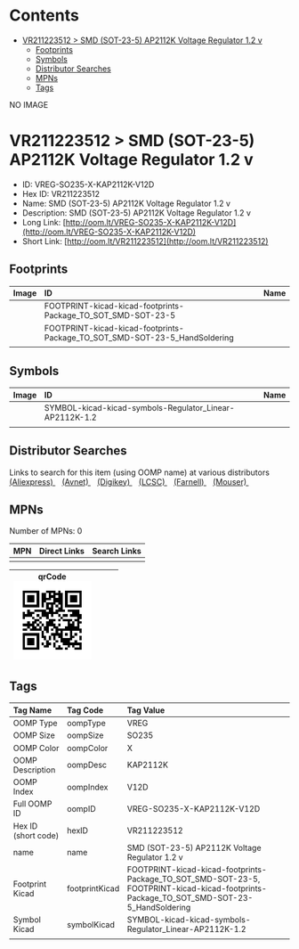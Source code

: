 



Contents
========

* [VR211223512 > SMD (SOT-23-5) AP2112K Voltage Regulator 1.2 v](#vr211223512--smd-sot-23-5-ap2112k-voltage-regulator-12-v)
	* [Footprints](#footprints)
	* [Symbols](#symbols)
	* [Distributor Searches](#distributor-searches)
	* [MPNs](#mpns)
	* [Tags](#tags)
  
NO IMAGE  
# VR211223512 > SMD (SOT-23-5) AP2112K Voltage Regulator 1.2 v

- ID: VREG-SO235-X-KAP2112K-V12D
- Hex ID: VR211223512
- Name: SMD (SOT-23-5) AP2112K Voltage Regulator 1.2 v
- Description: SMD (SOT-23-5) AP2112K Voltage Regulator 1.2 v
- Long Link: [http://oom.lt/VREG-SO235-X-KAP2112K-V12D](http://oom.lt/VREG-SO235-X-KAP2112K-V12D)
- Short Link: [http://oom.lt/VR211223512](http://oom.lt/VR211223512)

## Footprints
  

|Image|ID|Name|
| :--- | :--- | :--- |
||FOOTPRINT-kicad-kicad-footprints-Package_TO_SOT_SMD-SOT-23-5||
||FOOTPRINT-kicad-kicad-footprints-Package_TO_SOT_SMD-SOT-23-5_HandSoldering||
||||

## Symbols
  

|Image|ID|Name|
| :--- | :--- | :--- |
|![]()|SYMBOL-kicad-kicad-symbols-Regulator_Linear-AP2112K-1.2||
||||

## Distributor Searches
  
Links to search for this item (using OOMP name) at various distributors  
[(Aliexpress) ](https://www.aliexpress.com/wholesale?SearchText=1117SMD+SOT-23-5+AP2112K+Voltage+Regulator+1.2+v)&nbsp;&nbsp;&nbsp;[(Avnet) ](https://www.avnet.com/shop/us/search/SMD+SOT-23-5+AP2112K+Voltage+Regulator+1.2+v)&nbsp;&nbsp;&nbsp;[(Digikey) ](https://www.digikey.co.uk/en/products/result?s=SMD+SOT-23-5+AP2112K+Voltage+Regulator+1.2+v)&nbsp;&nbsp;&nbsp;[(LCSC) ](https://www.lcsc.com/search?q=SMD+SOT-23-5+AP2112K+Voltage+Regulator+1.2+v)&nbsp;&nbsp;&nbsp;[(Farnell) ](https://uk.farnell.com/search?st=SMD+SOT-23-5+AP2112K+Voltage+Regulator+1.2+v)&nbsp;&nbsp;&nbsp;[(Mouser) ](https://www.mouser.com/c/?q=SMD+SOT-23-5+AP2112K+Voltage+Regulator+1.2+v)&nbsp;&nbsp;&nbsp;
## MPNs
  
Number of MPNs: 0  

|MPN|Direct Links|Search Links|
| :--- | :--- | :--- |
||||
  

|qrCode<br>[![](https://raw.githubusercontent.com/oomlout/oomlout_OOMP_parts_V2/main/VREG/SO235/X/KAP2112K/V12D/qrCode_140.png)](https://github.com/oomlout/oomlout_OOMP_parts_V2/tree/main/VREG/SO235/X/KAP2112K/V12D/qrCode.png)||||
| :---: | :---: | :---: | :---: |

## Tags
  

|Tag Name|Tag Code|Tag Value|
| :--- | :--- | :--- |
|OOMP Type|oompType|VREG|
|OOMP Size|oompSize|SO235|
|OOMP Color|oompColor|X|
|OOMP Description|oompDesc|KAP2112K|
|OOMP Index|oompIndex|V12D|
|Full OOMP ID|oompID|VREG-SO235-X-KAP2112K-V12D|
|Hex ID (short code)|hexID|VR211223512|
|name|name|SMD (SOT-23-5) AP2112K Voltage Regulator 1.2 v|
|Footprint Kicad|footprintKicad|FOOTPRINT-kicad-kicad-footprints-Package_TO_SOT_SMD-SOT-23-5, FOOTPRINT-kicad-kicad-footprints-Package_TO_SOT_SMD-SOT-23-5_HandSoldering|
|Symbol Kicad|symbolKicad|SYMBOL-kicad-kicad-symbols-Regulator_Linear-AP2112K-1.2|
||||

